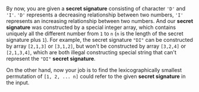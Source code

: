 By now, you are given a **secret signature** consisting of character `'D'` and `'I'`. `'D'` represents a decreasing relationship between two numbers, `'I'` represents an increasing relationship between two numbers. And our **secret signature** was constructed by a special integer array, which contains uniquely all the different number from `1` to `n` (`n` is the length of the secret signature plus `1`). For example, the secret signature `"DI"` can be constructed by array `[2,1,3]` or `[3,1,2]`, but won't be constructed by array `[3,2,4]` or `[2,1,3,4]`, which are both illegal constructing special string that can't represent the `"DI"` **secret signature**.

On the other hand, now your job is to find the lexicographically smallest permutation of `[1, 2, ... n]` could refer to the given **secret signature** in the input.